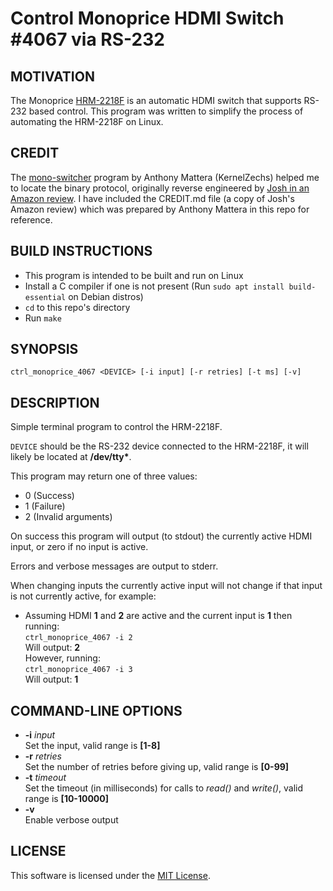 # Control Monoprice HDMI Switch #4067 via RS-232

## MOTIVATION

The Monoprice [HRM-2218F](https://archive.org/details/monoprice_hdmi_selector_HRM-2214F_HRM-2218F_user_manual/mode/2up)
is an automatic HDMI switch that supports RS-232 based control.
This program was written to simplify the process of automating the
HRM-2218F on Linux.

## CREDIT

The [mono-switcher](https://github.com/CelestinaDragoni/mono-switcher) program
by Anthony Mattera (KernelZechs) helped me to locate the binary protocol,
originally reverse engineered by [Josh in an Amazon review](https://www.amazon.com/gp/customer-reviews/RJFTW648Q1UIO/ref=cm_cr_dp_d_rvw_ttl?ie=UTF8&ASIN=B003L14X3A).
I have included the CREDIT.md file (a copy of Josh's Amazon review) which was
prepared by Anthony Mattera in this repo for reference.
 
## BUILD INSTRUCTIONS

- This program is intended to be built and run on Linux
- Install a C compiler if one is not present
  (Run ```sudo apt install build-essential``` on Debian distros)
- ```cd``` to this repo's directory
- Run ```make```

## SYNOPSIS

```ctrl_monoprice_4067 <DEVICE> [-i input] [-r retries] [-t ms] [-v]```

## DESCRIPTION

Simple terminal program to control the HRM-2218F.

```DEVICE``` should be the RS-232 device connected to the HRM-2218F, it will
likely be located at **/dev/tty\***.

This program may return one of three values:
 - 0 (Success)
 - 1 (Failure)
 - 2 (Invalid arguments)

On success this program will output (to stdout) the currently active HDMI input,
or zero if no input is active.

Errors and verbose messages are output to stderr.

When changing inputs the currently active input will not change if
that input is not currently active, for example:

 - Assuming HDMI **1** and **2** are active and the current input is
   **1** then running:<br>
   ```ctrl_monoprice_4067 -i 2```<br>
   Will output: **2**<br>
   However, running:<br>
   ```ctrl_monoprice_4067 -i 3```<br>
   Will output: **1**<br>

## COMMAND-LINE OPTIONS

 - **-i** *input*<br>
  Set the input, valid range is **\[1-8\]**
 - **-r** *retries*<br>
  Set the number of retries before giving up, valid range is **\[0-99\]**
 - **-t** *timeout*<br>
  Set the timeout (in milliseconds) for calls to *read()* and *write()*,
  valid range is **\[10-10000\]**
 - **-v**<br>
  Enable verbose output

## LICENSE
This software is licensed under the
[MIT License](https://opensource.org/licenses/MIT).
